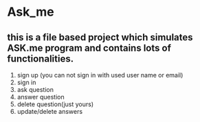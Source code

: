 # Ask_me
## this is a file based project which simulates ASK.me program and contains lots of functionalities.
1. sign up (you can not sign in with used user name or email)
2. sign in
3. ask question
4. answer question
5. delete question(just yours)
6. update/delete answers
